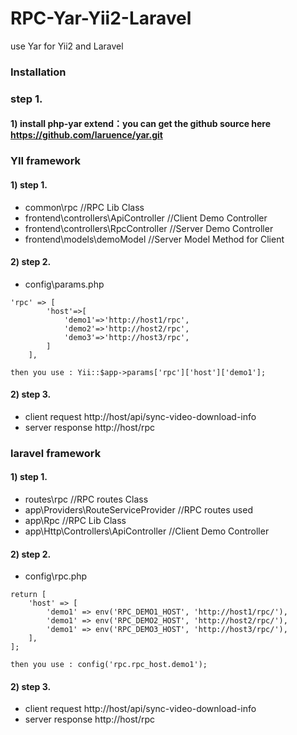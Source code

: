 # RPC-Yar-Yii2-Laravel
use Yar for Yii2 and Laravel

### Installation 

### step 1.
#### 1) install php-yar extend：you can get the github source here https://github.com/laruence/yar.git

### YII framework

#### 1) step 1. 
* common\rpc  //RPC Lib Class
* frontend\controllers\ApiController    //Client Demo Controller
* frontend\controllers\RpcController    //Server Demo Controller
* frontend\models\demoModel             //Server Model Method for Client

#### 2) step 2.
* config\params.php 
```
'rpc' => [
        'host'=>[
            'demo1'=>'http://host1/rpc',
            'demo2'=>'http://host2/rpc',
            'demo3'=>'http://host3/rpc',
        ]
    ],
```
```
then you use : Yii::$app->params['rpc']['host']['demo1'];
```

#### 2) step 3.
* client request http://host/api/sync-video-download-info
* server response http://host/rpc

### laravel framework

#### 1) step 1.
* routes\rpc                             //RPC routes Class 
* app\Providers\RouteServiceProvider    //RPC routes used
* app\Rpc                               //RPC Lib Class
* app\Http\Controllers\ApiController   //Client Demo Controller
#### 2) step 2.
* config\rpc.php 
```
return [
    'host' => [
        'demo1' => env('RPC_DEMO1_HOST', 'http://host1/rpc/'),
        'demo1' => env('RPC_DEMO2_HOST', 'http://host2/rpc/'),
        'demo1' => env('RPC_DEMO3_HOST', 'http://host3/rpc/'),
    ],
];

```
```
then you use : config('rpc.rpc_host.demo1');
```
#### 2) step 3.
* client request http://host/api/sync-video-download-info
* server response http://host/rpc
